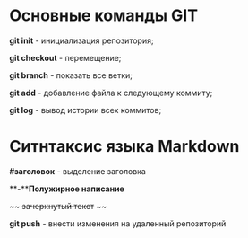 # Основные команды GIT
**git init** - инициализация репозитория;

**git checkout** - перемещение;

**git branch** - показать все ветки;

**git add** - добавление файла к следующему коммиту;

**git log** - вывод истории всех коммитов;

# Ситнтаксис языка Markdown

**#заголовок** - выделение заголовка

**-****Полужирное написание**

~~ ~~зачеркнутый текст~~ ~~

**git push** - внести изменения на удаленный репозиторий  